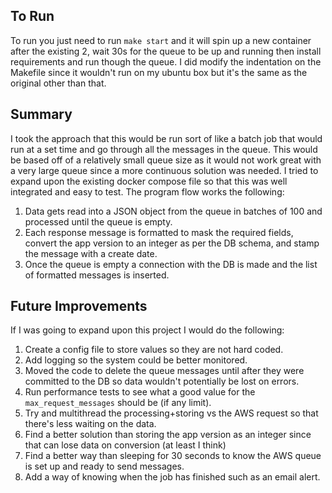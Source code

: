 ## To Run ##
To run you just need to run `make start` and it will spin up a new container after the existing 2, wait 30s for the queue to be up and running then install requirements and run though the queue. I did modify the indentation on the Makefile since it wouldn't run on my ubuntu box but it's the same as the original other than that.

## Summary ##
I took the approach that this would be run sort of like a batch job that would run at a set time and go through all the messages in the queue. This would be based off of a relatively small queue size as it would not work great with a very large queue since a more continuous solution was needed. I tried to expand upon the existing docker compose file so that this was well integrated and easy to test. The program flow works the following:

1. Data gets read into a JSON object from the queue in batches of 100 and processed until the queue is empty.
2. Each response message is formatted to mask the required fields, convert the app version to an integer as per the DB schema, and stamp the message with a create date.
3. Once the queue is empty a connection with the DB is made and the list of formatted messages is inserted.

## Future Improvements ##
If I was going to expand upon this project I would do the following:

1. Create a config file to store values so they are not hard coded.
2. Add logging so the system could be better monitored.
3. Moved the code to delete the queue messages until after they were committed to the DB so data wouldn't potentially be lost on errors.
4. Run performance tests to see what a good value for the `max_request_messages` should be (if any limit).
5. Try and multithread the processing+storing vs the AWS request so that there's less waiting on the data.
6. Find a better solution than storing the app version as an integer since that can lose data on conversion (at least I think)
7. Find a better way than sleeping for 30 seconds to know the AWS queue is set up and ready to send messages.
8. Add a way of knowing when the job has finished such as an email alert.
